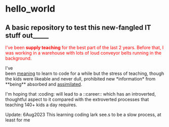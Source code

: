 <h1>hello_world</h1>
<h2>A basic repository to test this new-fangled IT stuff out_____</h2>
<p style="color: red;">I've been <strong>supply teaching</strong> for the best part of the last 2 years. Before that, I was working in a warehouse with lots of <italic>loud conveyor</italic> belts running in the background.</p>
<p>I've <br/>been <ins>meaning</ins> to learn to code for a while but the stress of teaching, though the kids were likeable and never dull, prohibited new *information* from **being** absorbed and <u>assimilated</u>.</p> 
<p>I'm hoping that :coding: will lead to a ::career:: which has an introverted, thoughtful aspect to it compared with the extroverted processes that teaching 140+ kids a day requires.</p>
<p>Update: 6Aug2023 This learning coding lark see.s to be a slow process, at least for me </p>
